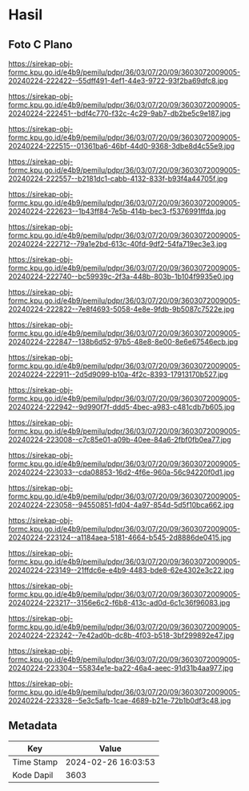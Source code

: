 # Hasil

## Foto C Plano

https://sirekap-obj-formc.kpu.go.id/e4b9/pemilu/pdpr/36/03/07/20/09/3603072009005-20240224-222422--55dff491-4ef1-44e3-9722-93f2ba69dfc8.jpg

https://sirekap-obj-formc.kpu.go.id/e4b9/pemilu/pdpr/36/03/07/20/09/3603072009005-20240224-222451--bdf4c770-f32c-4c29-9ab7-db2be5c9e187.jpg

https://sirekap-obj-formc.kpu.go.id/e4b9/pemilu/pdpr/36/03/07/20/09/3603072009005-20240224-222515--01361ba6-46bf-44d0-9368-3dbe8d4c55e9.jpg

https://sirekap-obj-formc.kpu.go.id/e4b9/pemilu/pdpr/36/03/07/20/09/3603072009005-20240224-222557--b2181dc1-cabb-4132-833f-b93f4a44705f.jpg

https://sirekap-obj-formc.kpu.go.id/e4b9/pemilu/pdpr/36/03/07/20/09/3603072009005-20240224-222623--1b43ff84-7e5b-414b-bec3-f5376991ffda.jpg

https://sirekap-obj-formc.kpu.go.id/e4b9/pemilu/pdpr/36/03/07/20/09/3603072009005-20240224-222712--79a1e2bd-613c-40fd-9df2-54fa719ec3e3.jpg

https://sirekap-obj-formc.kpu.go.id/e4b9/pemilu/pdpr/36/03/07/20/09/3603072009005-20240224-222740--bc59939c-2f3a-448b-803b-1b104f9935e0.jpg

https://sirekap-obj-formc.kpu.go.id/e4b9/pemilu/pdpr/36/03/07/20/09/3603072009005-20240224-222822--7e8f4693-5058-4e8e-9fdb-9b5087c7522e.jpg

https://sirekap-obj-formc.kpu.go.id/e4b9/pemilu/pdpr/36/03/07/20/09/3603072009005-20240224-222847--138b6d52-97b5-48e8-8e00-8e6e67546ecb.jpg

https://sirekap-obj-formc.kpu.go.id/e4b9/pemilu/pdpr/36/03/07/20/09/3603072009005-20240224-222911--2d5d9099-b10a-4f2c-8393-17913170b527.jpg

https://sirekap-obj-formc.kpu.go.id/e4b9/pemilu/pdpr/36/03/07/20/09/3603072009005-20240224-222942--9d990f7f-ddd5-4bec-a983-c481cdb7b605.jpg

https://sirekap-obj-formc.kpu.go.id/e4b9/pemilu/pdpr/36/03/07/20/09/3603072009005-20240224-223008--c7c85e01-a09b-40ee-84a6-2fbf0fb0ea77.jpg

https://sirekap-obj-formc.kpu.go.id/e4b9/pemilu/pdpr/36/03/07/20/09/3603072009005-20240224-223033--cda08853-16d2-4f6e-960a-56c94220f0d1.jpg

https://sirekap-obj-formc.kpu.go.id/e4b9/pemilu/pdpr/36/03/07/20/09/3603072009005-20240224-223058--94550851-fd04-4a97-854d-5d5f10bca662.jpg

https://sirekap-obj-formc.kpu.go.id/e4b9/pemilu/pdpr/36/03/07/20/09/3603072009005-20240224-223124--a1184aea-5181-4664-b545-2d8886de0415.jpg

https://sirekap-obj-formc.kpu.go.id/e4b9/pemilu/pdpr/36/03/07/20/09/3603072009005-20240224-223149--21ffdc6e-e4b9-4483-bde8-62e4302e3c22.jpg

https://sirekap-obj-formc.kpu.go.id/e4b9/pemilu/pdpr/36/03/07/20/09/3603072009005-20240224-223217--3156e6c2-f6b8-413c-ad0d-6c1c36f96083.jpg

https://sirekap-obj-formc.kpu.go.id/e4b9/pemilu/pdpr/36/03/07/20/09/3603072009005-20240224-223242--7e42ad0b-dc8b-4f03-b518-3bf299892e47.jpg

https://sirekap-obj-formc.kpu.go.id/e4b9/pemilu/pdpr/36/03/07/20/09/3603072009005-20240224-223304--55834e1e-ba22-46a4-aeec-91d31b4aa977.jpg

https://sirekap-obj-formc.kpu.go.id/e4b9/pemilu/pdpr/36/03/07/20/09/3603072009005-20240224-223328--5e3c5afb-1cae-4689-b21e-72b1b0df3c48.jpg


## Metadata

| Key        | Value               |
| ---------- | ------------------- |
| Time Stamp | 2024-02-26 16:03:53 |
| Kode Dapil | 3603                |



